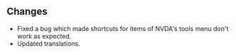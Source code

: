 ## Changes
* Fixed a bug which made shortcuts for items of NVDA's tools menu don't work as expected.
* Updated translations.

